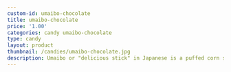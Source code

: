 ```yaml
---
custom-id: umaibo-chocolate
title: umaibo-chocolate
price: '1.00'
categories: candy umaibo-chocolate
type: candy
layout: product
thumbnail: /candies/umaibo-chocolate.jpg
description: Umaibo or "delicious stick" in Japanese is a puffed corn snack available in many flavors. This chocolate flavor will fit your sweet tooth of cravings with a choclaty filling.
---
```

